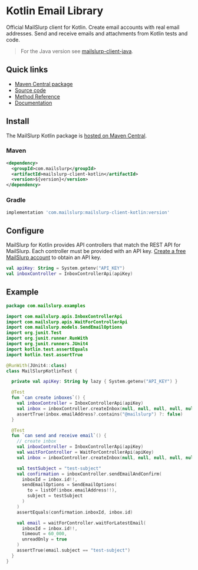 # Kotlin Email Library
Official MailSlurp client for Kotlin. Create email accounts with real email addresses. Send and receive emails and attachments from Kotlin tests and code.

> For the Java version see [mailslurp-client-java](https://search.maven.org/artifact/com.mailslurp/mailslurp-client-java).

## Quick links
- [Maven Central package](https://search.maven.org/artifact/com.mailslurp/mailslurp-client-kotlin)
- [Source code](https://github.com/mailslurp/mailslurp-client-kotlin)
- [Method Reference](https://www.mailslurp.com/docs/kotlin/docs/)
- [Documentation](https://www.mailslurp.com/docs/kotlin/docs/)

## Install
The MailSlurp Kotlin package is [hosted on Maven Central](https://search.maven.org/artifact/com.mailslurp/mailslurp-client-kotlin).

### Maven

```xml
<dependency>
  <groupId>com.mailslurp</groupId>
  <artifactId>mailslurp-client-kotlin</artifactId>
  <version>${version}</version>
</dependency>
```

### Gradle

```groovy
implementation 'com.mailslurp:mailslurp-client-kotlin:version'
```

## Configure 
MailSlurp for Kotlin provides API controllers that match the REST API for MailSlurp. Each controller must be provided with an API key. [Create a free MailSlurp account](https://app.mailslurp.com/sign-up/) to obtain an API key.

```kotlin
val apiKey: String = System.getenv("API_KEY")
val inboxController = InboxControllerApi(apiKey)
```

## Example

```kotlin
package com.mailslurp.examples

import com.mailslurp.apis.InboxControllerApi
import com.mailslurp.apis.WaitForControllerApi
import com.mailslurp.models.SendEmailOptions
import org.junit.Test
import org.junit.runner.RunWith
import org.junit.runners.JUnit4
import kotlin.test.assertEquals
import kotlin.test.assertTrue

@RunWith(JUnit4::class)
class MailSlurpKotlinTest {

  private val apiKey: String by lazy { System.getenv("API_KEY") }

  @Test
  fun `can create inboxes`() {
    val inboxController = InboxControllerApi(apiKey)
    val inbox = inboxController.createInbox(null, null, null, null, null, null, null, null, null)
    assertTrue(inbox.emailAddress?.contains("@mailslurp") ?: false)
  }

  @Test
  fun `can send and receive email`() {
    // create inbox
    val inboxController = InboxControllerApi(apiKey)
    val waitForController = WaitForControllerApi(apiKey)
    val inbox = inboxController.createInbox(null, null, null, null, null, null, null, null, null)

    val testSubject = "test-subject"
    val confirmation = inboxController.sendEmailAndConfirm(
      inboxId = inbox.id!!,
      sendEmailOptions = SendEmailOptions(
        to = listOf(inbox.emailAddress!!),
        subject = testSubject
      )
    )
    assertEquals(confirmation.inboxId, inbox.id)

    val email = waitForController.waitForLatestEmail(
      inboxId = inbox.id!!,
      timeout = 60_000,
      unreadOnly = true
    )
    assertTrue(email.subject == "test-subject")
  }
}
```